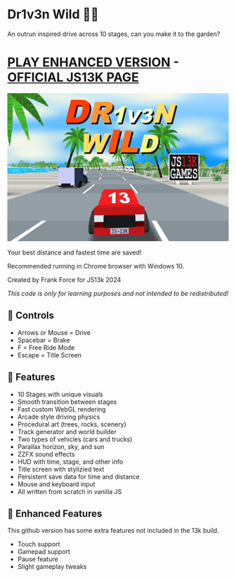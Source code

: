 # Dr1v3n Wild 🚗🌴

An outrun inspired drive across 10 stages, can you make it to the garden?

# [PLAY ENHANCED VERSION](https://killedbyapixel.github.io/Drive13K) - [OFFICIAL JS13K PAGE](https://dev.js13kgames.com/2024/games/dr1v3n-wild)

![DR1V3N WILD - A JS13k Game by Frank Force](/screenshot.png)

Your best distance and fastest time are saved!

Recommended running in Chrome browser with Windows 10.

Created by Frank Force for JS13k 2024

*This code is only for learning purposes and not intended to be redistributed!*

## 🚗 Controls

- Arrows or Mouse = Drive
- Spacebar = Brake
- F = Free Ride Mode
- Escape = Title Screen

## 🌴 Features

- 10 Stages with unique visuals
- Smooth transition between stages
- Fast custom WebGL rendering
- Arcade style driving physics
- Procedural art (trees, rocks, scenery)
- Track generator and world builder
- Two types of vehicles (cars and trucks)
- Parallax horizon, sky, and sun
- ZZFX sound effects
- HUD with time, stage, and other info
- Title screen with stylizied text
- Persistent save data for time and distance
- Mouse and keyboard input
- All written from scratch in vanilla JS

## 🌊 Enhanced Features

This github version has some extra features not included in the 13k build.

- Touch support
- Gamepad support
- Pause feature
- Slight gameplay tweaks
